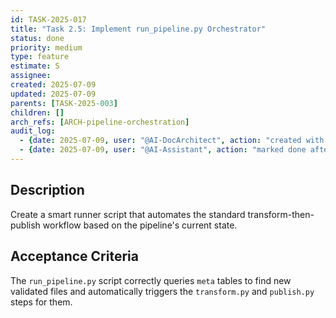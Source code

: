```yaml
---
id: TASK-2025-017
title: "Task 2.5: Implement run_pipeline.py Orchestrator"
status: done
priority: medium
type: feature
estimate: S
assignee: 
created: 2025-07-09
updated: 2025-07-09
parents: [TASK-2025-003]
children: []
arch_refs: [ARCH-pipeline-orchestration]
audit_log:
  - {date: 2025-07-09, user: "@AI-DocArchitect", action: "created with status backlog"}
  - {date: 2025-07-09, user: "@AI-Assistant", action: "marked done after implementing orchestrator logic in run_pipeline.py"}
---
```

## Description
Create a smart runner script that automates the standard transform-then-publish workflow based on the pipeline's current state.

## Acceptance Criteria
The `run_pipeline.py` script correctly queries `meta` tables to find new validated files and automatically triggers the `transform.py` and `publish.py` steps for them. 